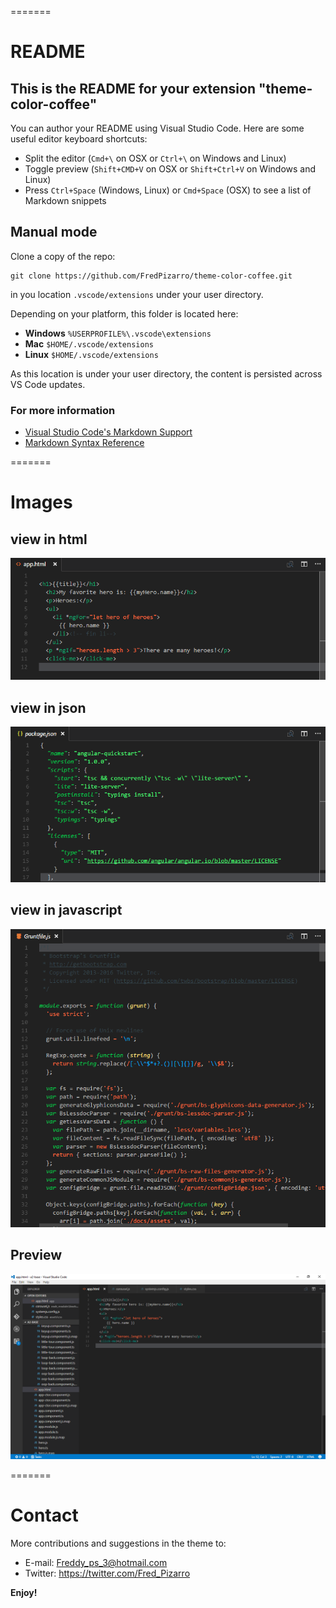 
=======
# README
## This is the README for your extension "theme-color-coffee"
You can author your README using Visual Studio Code.  Here are some useful editor keyboard shortcuts:

* Split the editor (`Cmd+\` on OSX or `Ctrl+\` on Windows and Linux)
* Toggle preview (`Shift+CMD+V` on OSX or `Shift+Ctrl+V` on Windows and Linux)
* Press `Ctrl+Space` (Windows, Linux) or `Cmd+Space` (OSX) to see a list of Markdown snippets

## Manual mode
Clone a copy of the repo:

```
git clone https://github.com/FredPizarro/theme-color-coffee.git
```

in you location `.vscode/extensions` under your user directory.

Depending on your platform, this folder is located here:
* **Windows** `%USERPROFILE%\.vscode\extensions`
* **Mac** `$HOME/.vscode/extensions`
* **Linux** `$HOME/.vscode/extensions`

As this location is under your user directory, the content is persisted across VS Code updates.

### For more information
* [Visual Studio Code's Markdown Support](http://code.visualstudio.com/docs/languages/markdown)
* [Markdown Syntax Reference](https://help.github.com/articles/markdown-basics/)

=======
# Images

## view in html
![HTML](assets/imgs/theme-coffee-01.png)
## view in json
![HTML](assets/imgs/theme-coffee-02.png)
## view in javascript
![HTML](assets/imgs/theme-coffee-03.png)
## Preview
![HTML](assets/imgs/preview.png)


=======
# Contact
More contributions and suggestions in the theme to:

* E-mail:  Freddy_ps_3@hotmail.com
* Twitter: https://twitter.com/Fred_Pizarro


**Enjoy!**

